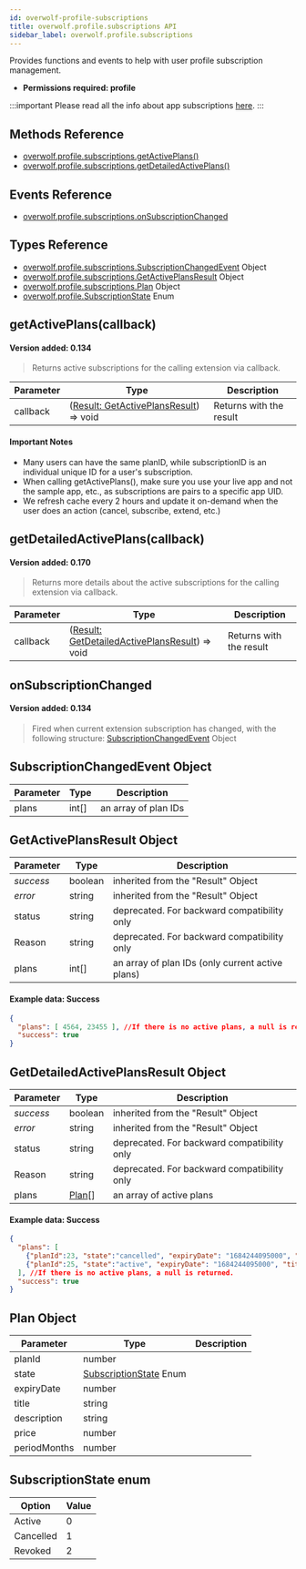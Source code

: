 ```yaml
---
id: overwolf-profile-subscriptions
title: overwolf.profile.subscriptions API
sidebar_label: overwolf.profile.subscriptions
---
```


Provides functions and events to help with user profile subscription management.

* **Permissions required: profile**

:::important
Please read all the info about app subscriptions [here](../start/subscriptions-overview).
:::

## Methods Reference

* [overwolf.profile.subscriptions.getActivePlans()](#getactiveplanscallback)
* [overwolf.profile.subscriptions.getDetailedActivePlans()](#getdetailedactiveplanscallback)


## Events Reference

* [overwolf.profile.subscriptions.onSubscriptionChanged](#onsubscriptionchanged)

## Types Reference

* [overwolf.profile.subscriptions.SubscriptionChangedEvent](#subscriptionchangedevent) Object
* [overwolf.profile.subscriptions.GetActivePlansResult](#getactiveplansresult-object) Object
* [overwolf.profile.subscriptions.Plan](#plan-object) Object
* [overwolf.profile.SubscriptionState](#subscriptionstate-enum) Enum


## getActivePlans(callback)
#### Version added: 0.134

> Returns active subscriptions for the calling extension via callback.

Parameter | Type                                                                   | Description                          |
----------| -----------------------------------------------------------------------| ------------------------------------ |
callback  | ([Result: GetActivePlansResult](#getactiveplansresult-object)) => void | Returns with the result              |   

#### Important Notes

* Many users can have the same planID,  while subscriptionID is an individual unique ID for a user's subscription.
* When calling getActivePlans(), make sure you use your live app and not the sample app, etc., as subscriptions are pairs to a specific app UID.
* We refresh cache every 2 hours and update it on-demand when the user does an action (cancel, subscribe, extend, etc.)

## getDetailedActivePlans(callback)
#### Version added: 0.170

> Returns more details about the active subscriptions for the calling extension via callback.

Parameter | Type                                                                   | Description                          |
----------| -----------------------------------------------------------------------| ------------------------------------ |
callback  | ([Result: GetDetailedActivePlansResult](#getdetailedactiveplansresult-object)) => void | Returns with the result              |   


## onSubscriptionChanged
#### Version added: 0.134

> Fired when current extension subscription has changed, with the following structure: [SubscriptionChangedEvent](#subscriptionchangedevent-object) Object

## SubscriptionChangedEvent Object

Parameter   | Type                              | Description           |
------------| ----------------------------------|---------------------- |
plans       |  int[]                            | an array of plan IDs  | 


## GetActivePlansResult Object

Parameter          | Type     | Description                                 |
-------------------| ---------| ------------------------------------------- |
*success*          | boolean  | inherited from the "Result" Object          |
*error*            | string   | inherited from the "Result" Object          |
status             | string   | deprecated. For backward compatibility only |
Reason             | string   | deprecated. For backward compatibility only |   
plans              | int[]    | an array of plan IDs (only current active plans)  |   

#### Example data: Success

```json
{
  "plans": [ 4564, 23455 ], //If there is no active plans, a null is returned.
  "success": true
}
```

## GetDetailedActivePlansResult Object

Parameter          | Type     | Description                                 |
-------------------| ---------| ------------------------------------------- |
*success*          | boolean  | inherited from the "Result" Object          |
*error*            | string   | inherited from the "Result" Object          |
status             | string   | deprecated. For backward compatibility only |
Reason             | string   | deprecated. For backward compatibility only |   
plans              | [Plan](#plan-object)[]   | an array of active plans                    |   

#### Example data: Success

```json
{
  "plans": [
    {"planId":23, "state":"cancelled", "expiryDate": "1684244095000", "title": "Forget Ads", "description": "Remvoe all ads from the app", "price":"", "periodMonths": "6"},
    {"planId":25, "state":"active", "expiryDate": "1684244095000", "title": "Forget Ads test", "description": "", "price":"", "periodMonths": "12"}
  ], //If there is no active plans, a null is returned.
  "success": true
}
```

## Plan Object

Parameter          | Type     | Description                                 |
-------------------| ---------| ------------------------------------------- |
planId             | number   |                                             |
state              | [SubscriptionState](#subscriptionstate-enum) Enum   |                        |
expiryDate         | number   |                                             |
title              | string   |                                             |
description        | string   |                                             |
price              | number   |                                             |
periodMonths       | number   |                                             |

## SubscriptionState enum

Option         | Value                                       |
---------------| ------------------------------------------- |
Active         | 0                                           |
Cancelled      | 1                                           |
Revoked        | 2                                           |
